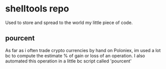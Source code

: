 #  shelltools repo 
Used to store and spread to the world my little piece of code.

## pourcent
As far as i often trade crypto currencies by hand on Poloniex, im used a lot bc to compute the estimate % of gain or loss of an operation. I also automated this operation in a little bc script called 'pourcent'
